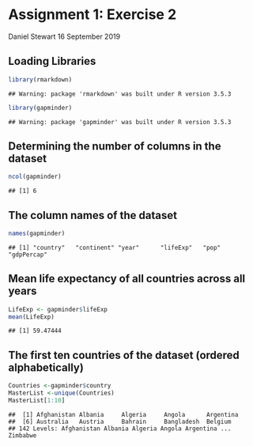 Assignment 1: Exercise 2
================
Daniel Stewart
16 September 2019

Loading Libraries
-----------------

``` r
library(rmarkdown)
```

    ## Warning: package 'rmarkdown' was built under R version 3.5.3

``` r
library(gapminder)
```

    ## Warning: package 'gapminder' was built under R version 3.5.3

Determining the number of columns in the dataset
------------------------------------------------

``` r
ncol(gapminder)
```

    ## [1] 6

The column names of the dataset
-------------------------------

``` r
names(gapminder)
```

    ## [1] "country"   "continent" "year"      "lifeExp"   "pop"       "gdpPercap"

Mean life expectancy of all countries across all years
------------------------------------------------------

``` r
LifeExp <- gapminder$lifeExp
mean(LifeExp)
```

    ## [1] 59.47444

The first ten countries of the dataset (ordered alphabetically)
---------------------------------------------------------------

``` r
Countries <-gapminder$country
MasterList <-unique(Countries)
MasterList[1:10]
```

    ##  [1] Afghanistan Albania     Algeria     Angola      Argentina  
    ##  [6] Australia   Austria     Bahrain     Bangladesh  Belgium    
    ## 142 Levels: Afghanistan Albania Algeria Angola Argentina ... Zimbabwe
